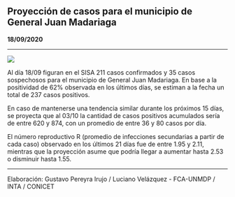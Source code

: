 ## Proyección de casos para el municipio de General Juan Madariaga

**18/09/2020**

---
![](proyección_general_juan_madariaga.png?raw=true)

Al día 18/09 figuran en el SISA 211 casos confirmados y 35 casos sospechosos para el municipio de General Juan Madariaga. En base a la positividad de 62% observada en los últimos días, se estiman a la fecha un total de 237 casos positivos.

En caso de mantenerse una tendencia similar durante los próximos 15 días, se proyecta que al 03/10 la cantidad de casos positivos acumulados sería de entre 620 y 874, con un promedio de entre 36 y 80 casos por día.

El número reproductivo R (promedio de infecciones secundarias a partir de cada caso) observado en los últimos 21 días fue de entre 1.95 y 2.11, mientras que la proyección asume que podría llegar a aumentar hasta 2.53 o disminuir hasta 1.55. 

---

Elaboración: Gustavo Pereyra Irujo / Luciano Velázquez - FCA-UNMDP / INTA / CONICET

